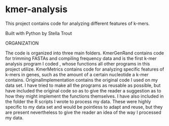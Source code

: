# kmer-analysis
This project contains code for analyzing different features of k-mers. 

Built with Python by Stella Trout

ORGANIZATION

The code is organized into three main folders. KmerGenRand contains code for trimming FASTAs and compiling frequency data and is the first k-mer analysis program I coded , whose functions all other programs in this project utilize. KmerMetrics contains code for analyzing specific features of k-mers in genes, such as the amount of a certain nucleotide a k-mer contains. OriginalImplementation contains the original code I used on my data set. I have tried to make all the programs as reusable as possible, but have included the original code so as to give the reader a suggestion as to how they might implement the functions themselves. I have also included in the folder the R scripts I wrote to process my data. These were highly specific to my data set and would be pointless to adapt and reuse, but they are present nevertheless to give the reader an idea of the way I processed my data.
